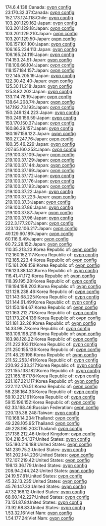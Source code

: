174.6.4.138:Canada: [ovpn config](vpn/174_6_4_138.ovpn)  
23.170.32.37:Canada: [ovpn config](vpn/23_170_32_37.ovpn)  
152.173.124.118:Chile: [ovpn config](vpn/152_173_124_118.ovpn)  
103.201.129.162:Japan: [ovpn config](vpn/103_201_129_162.ovpn)  
103.201.129.18:Japan: [ovpn config](vpn/103_201_129_18.ovpn)  
103.201.129.210:Japan: [ovpn config](vpn/103_201_129_210.ovpn)  
103.201.129.50:Japan: [ovpn config](vpn/103_201_129_50.ovpn)  
106.157.101.100:Japan: [ovpn config](vpn/106_157_101_100.ovpn)  
106.165.234.113:Japan: [ovpn config](vpn/106_165_234_113.ovpn)  
106.165.24.119:Japan: [ovpn config](vpn/106_165_24_119.ovpn)  
114.153.24.51:Japan: [ovpn config](vpn/114_153_24_51.ovpn)  
118.106.66.104:Japan: [ovpn config](vpn/118_106_66_104.ovpn)  
118.157.184.157:Japan: [ovpn config](vpn/118_157_184_157.ovpn)  
122.145.205.19:Japan: [ovpn config](vpn/122_145_205_19.ovpn)  
122.30.42.40:Japan: [ovpn config](vpn/122_30_42_40.ovpn)  
125.30.11.218:Japan: [ovpn config](vpn/125_30_11_218.ovpn)  
125.8.82.202:Japan: [ovpn config](vpn/125_8_82_202.ovpn)  
133.114.78.19:Japan: [ovpn config](vpn/133_114_78_19.ovpn)  
138.64.208.74:Japan: [ovpn config](vpn/138_64_208_74.ovpn)  
147.192.73.193:Japan: [ovpn config](vpn/147_192_73_193.ovpn)  
150.249.124.223:Japan: [ovpn config](vpn/150_249_124_223.ovpn)  
150.249.156.59:Japan: [ovpn config](vpn/150_249_156_59.ovpn)  
153.170.150.37:Japan: [ovpn config](vpn/153_170_150_37.ovpn)  
160.86.29.157:Japan: [ovpn config](vpn/160_86_29_157.ovpn)  
180.197.159.122:Japan: [ovpn config](vpn/180_197_159_122.ovpn)  
180.27.247.76:Japan: [ovpn config](vpn/180_27_247_76.ovpn)  
180.35.46.229:Japan: [ovpn config](vpn/180_35_46_229.ovpn)  
207.65.160.253:Japan: [ovpn config](vpn/207_65_160_253.ovpn)  
219.100.37.109:Japan: [ovpn config](vpn/219_100_37_109.ovpn)  
219.100.37.129:Japan: [ovpn config](vpn/219_100_37_129.ovpn)  
219.100.37.144:Japan: [ovpn config](vpn/219_100_37_144.ovpn)  
219.100.37.169:Japan: [ovpn config](vpn/219_100_37_169.ovpn)  
219.100.37.172:Japan: [ovpn config](vpn/219_100_37_172.ovpn)  
219.100.37.176:Japan: [ovpn config](vpn/219_100_37_176.ovpn)  
219.100.37.193:Japan: [ovpn config](vpn/219_100_37_193.ovpn)  
219.100.37.22:Japan: [ovpn config](vpn/219_100_37_22.ovpn)  
219.100.37.223:Japan: [ovpn config](vpn/219_100_37_223.ovpn)  
219.100.37.3:Japan: [ovpn config](vpn/219_100_37_3.ovpn)  
219.100.37.86:Japan: [ovpn config](vpn/219_100_37_86.ovpn)  
219.100.37.87:Japan: [ovpn config](vpn/219_100_37_87.ovpn)  
219.100.37.96:Japan: [ovpn config](vpn/219_100_37_96.ovpn)  
222.3.177.207:Japan: [ovpn config](vpn/222_3_177_207.ovpn)  
223.132.106.217:Japan: [ovpn config](vpn/223_132_106_217.ovpn)  
49.129.60.189:Japan: [ovpn config](vpn/49_129_60_189.ovpn)  
60.116.6.49:Japan: [ovpn config](vpn/60_116_6_49.ovpn)  
60.72.28.152:Japan: [ovpn config](vpn/60_72_28_152.ovpn)  
110.35.213.23:Korea Republic of: [ovpn config](vpn/110_35_213_23.ovpn)  
112.160.152.117:Korea Republic of: [ovpn config](vpn/112_160_152_117.ovpn)  
112.185.223.4:Korea Republic of: [ovpn config](vpn/112_185_223_4.ovpn)  
115.161.208.159:Korea Republic of: [ovpn config](vpn/115_161_208_159.ovpn)  
116.123.88.142:Korea Republic of: [ovpn config](vpn/116_123_88_142.ovpn)  
116.41.41.172:Korea Republic of: [ovpn config](vpn/116_41_41_172.ovpn)  
118.39.195.28:Korea Republic of: [ovpn config](vpn/118_39_195_28.ovpn)  
119.194.198.203:Korea Republic of: [ovpn config](vpn/119_194_198_203.ovpn)  
121.128.238.46:Korea Republic of: [ovpn config](vpn/121_128_238_46.ovpn)  
121.143.68.225:Korea Republic of: [ovpn config](vpn/121_143_68_225.ovpn)  
121.144.61.49:Korea Republic of: [ovpn config](vpn/121_144_61_49.ovpn)  
121.150.194.67:Korea Republic of: [ovpn config](vpn/121_150_194_67.ovpn)  
121.163.212.71:Korea Republic of: [ovpn config](vpn/121_163_212_71.ovpn)  
121.173.204.136:Korea Republic of: [ovpn config](vpn/121_173_204_136.ovpn)  
121.181.32.26:Korea Republic of: [ovpn config](vpn/121_181_32_26.ovpn)  
14.33.98.7:Korea Republic of: [ovpn config](vpn/14_33_98_7.ovpn)  
183.106.198.219:Korea Republic of: [ovpn config](vpn/183_106_198_219.ovpn)  
183.98.128.22:Korea Republic of: [ovpn config](vpn/183_98_128_22.ovpn)  
211.222.103.11:Korea Republic of: [ovpn config](vpn/211_222_103_11.ovpn)  
211.250.155.136:Korea Republic of: [ovpn config](vpn/211_250_155_136.ovpn)  
211.48.29.198:Korea Republic of: [ovpn config](vpn/211_48_29_198.ovpn)  
211.52.253.141:Korea Republic of: [ovpn config](vpn/211_52_253_141.ovpn)  
220.92.233.217:Korea Republic of: [ovpn config](vpn/220_92_233_217.ovpn)  
221.155.138.182:Korea Republic of: [ovpn config](vpn/221_155_138_182.ovpn)  
221.165.187.178:Korea Republic of: [ovpn config](vpn/221_165_187_178.ovpn)  
221.167.221.117:Korea Republic of: [ovpn config](vpn/221_167_221_117.ovpn)  
222.112.176.51:Korea Republic of: [ovpn config](vpn/222_112_176_51.ovpn)  
58.238.164.33:Korea Republic of: [ovpn config](vpn/58_238_164_33.ovpn)  
59.10.221.161:Korea Republic of: [ovpn config](vpn/59_10_221_161.ovpn)  
59.15.196.152:Korea Republic of: [ovpn config](vpn/59_15_196_152.ovpn)  
62.33.168.46:Russian Federation: [ovpn config](vpn/62_33_168_46.ovpn)  
220.135.38.248:Taiwan: [ovpn config](vpn/220_135_38_248.ovpn)  
110.168.14.234:Thailand: [ovpn config](vpn/110_168_14_234.ovpn)  
49.228.105.95:Thailand: [ovpn config](vpn/49_228_105_95.ovpn)  
49.228.195.203:Thailand: [ovpn config](vpn/49_228_195_203.ovpn)  
217.138.212.46:United Kingdom: [ovpn config](vpn/217_138_212_46.ovpn)  
104.218.54.137:United States: [ovpn config](vpn/104_218_54_137.ovpn)  
135.180.216.188:United States: [ovpn config](vpn/135_180_216_188.ovpn)  
141.239.75.2:United States: [ovpn config](vpn/141_239_75_2.ovpn)  
161.202.144.236:United States: [ovpn config](vpn/161_202_144_236.ovpn)  
172.107.219.42:United States: [ovpn config](vpn/172_107_219_42.ovpn)  
198.13.36.179:United States: [ovpn config](vpn/198_13_36_179.ovpn)  
208.94.244.242:United States: [ovpn config](vpn/208_94_244_242.ovpn)  
24.19.57.81:United States: [ovpn config](vpn/24_19_57_81.ovpn)  
45.32.13.235:United States: [ovpn config](vpn/45_32_13_235.ovpn)  
45.76.147.33:United States: [ovpn config](vpn/45_76_147_33.ovpn)  
47.32.166.12:United States: [ovpn config](vpn/47_32_166_12.ovpn)  
68.60.142.227:United States: [ovpn config](vpn/68_60_142_227.ovpn)  
73.151.87.8:United States: [ovpn config](vpn/73_151_87_8.ovpn)  
73.92.68.83:United States: [ovpn config](vpn/73_92_68_83.ovpn)  
1.53.32.16:Viet Nam: [ovpn config](vpn/1_53_32_16.ovpn)  
1.54.177.24:Viet Nam: [ovpn config](vpn/1_54_177_24.ovpn)  
